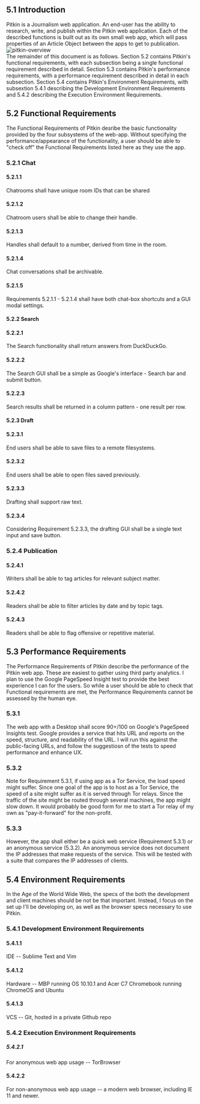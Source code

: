 ## 5.1 Introduction
Pitkin is a Journalism web application. An end-user has the ability to research, write, and publish within the Pitkin web application. Each of the described functions is built out as its own small web app, which will pass properties of an Article Object between the apps to get to publication.
![pitkin-overview](http://i.imgur.com/KACGTNn.png)  
The remainder of this document is as follows. Section 5.2 contains Pitkin's functional requirements, with each subsection being a single functional requirement described in detail. Section 5.3 contains Pitkin's performance requirements, with a performance requirement described in detail in each subsection. Section 5.4 contains Pitkin's Environment Requirements, with subsextion 5.4.1 describing the Development Environment Requirements and 5.4.2 describing the Execution Environment Requirements.
## 5.2 Functional Requirements
The Functional Requirements of Pitkin desribe the basic functionality provided by the four subsystems of the web-app. Without specifying the performance/appearance of the functionality, a user should be able to "check off" the Functional Requirements listed here as they use the app. 
### 5.2.1 Chat
#### 5.2.1.1 
Chatrooms shall have unique room IDs that can be shared
#### 5.2.1.2 
Chatroom users shall be able to change their handle.
#### 5.2.1.3
Handles shall default to a number, derived from time in the room.
#### 5.2.1.4
Chat conversations shall be archivable.
#### 5.2.1.5 
Requirements 5.2.1.1 - 5.2.1.4 shall have both chat-box shortcuts and a GUI modal settings.
#### 5.2.2 Search
#### 5.2.2.1
The Search functionality shall return answers from DuckDuckGo.
#### 5.2.2.2
The Search GUI shall be a simple as Google's interface - Search bar and submit button.
#### 5.2.2.3
Search results shall be returned in a column pattern - one result per row.
#### 5.2.3 Draft
#### 5.2.3.1
End users shall be able to save files to a remote filesystems.
#### 5.2.3.2
End users shall be able to open files saved previously.
#### 5.2.3.3
Drafting shall support raw text.
#### 5.2.3.4
Considering Requirement 5.2.3.3, the drafting GUI shall be a single text input and save button.
### 5.2.4 Publication
#### 5.2.4.1 
Writers shall be able to tag articles for relevant subject matter.
#### 5.2.4.2
Readers shall be able to filter articles by date and by topic tags.
#### 5.2.4.3
Readers shall be able to flag offensive or repetitive material.
## 5.3 Performance Requirements
The Performance Requirements of Pitkin describe the performance of the Pitkin web app. These are easiest to gather using third party analytics. I plan to use the Google PageSpeed Insight test to provide the best experience I can for the users. So while a user should be able to check that Functional requirements are met, the Performance Requirements cannot be assessed by the human eye. 
### 5.3.1
The web app with a Desktop shall score 90+/100 on Google's PageSpeed Insights test. Google provides a service that hits URL and reports on the speed, structure, and readability of the URL.  I will run this against the public-facing URLs, and follow the suggestiosn of the tests to speed performance and enhance UX. 
### 5.3.2
Note for Requirement 5.3.1, if using app as a Tor Service, the load speed might suffer. Since one goal of the app is to host as a Tor Service, the speed of a site might suffer as it is served through Tor relays.  Since the traffic of the site might be routed through several machines, the app might slow down. It would probably be good form for me to start a Tor relay of my own as "pay-it-forward" for the non-profit. 
### 5.3.3
However, the app shall either be a quick web service (Requirement 5.3.1) or an anonymous service (5.3.2). An anonymous service does not document the IP addresses that make requests of the service. This will be tested with a suite that compares the IP addresses of clients. 
## 5.4 Environment Requirements
In the Age of the World Wide Web, the specs of the both the development and client machines should be not be that important. Instead, I focus on the set up I'll be developing on, as well as the browser specs necessary to use Pitkin.  
### 5.4.1 Development Environment Requirements
#### 5.4.1.1
IDE -- Sublime Text and Vim
#### 5.4.1.2
Hardware -- MBP running OS 10.10.1 and Acer C7 Chromebook running ChromeOS and Ubuntu
#### 5.4.1.3
VCS -- Git, hosted in a private Github repo
### 5.4.2 Execution Environment Requirements
##### 5.4.2.1
For anonymous web app usage -- TorBrowser
#### 5.4.2.2
For non-anonymous web app usage -- a modern web browser, including IE 11 and newer.
